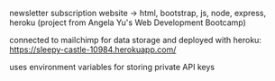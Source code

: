 newsletter subscription website -> html, bootstrap, js, node, express, heroku (project from Angela Yu's Web Development Bootcamp)

connected to mailchimp for data storage and deployed with heroku: https://sleepy-castle-10984.herokuapp.com/

uses environment variables for storing private API keys 

